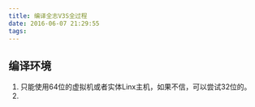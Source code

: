 ```yaml
---
title: 编译全志V3S全过程
date: 2016-06-07 21:29:55
tags:
---
```

## 编译环境
1. 只能使用64位的虚拟机或者实体Linx主机，如果不信，可以尝试32位的。
2. 
